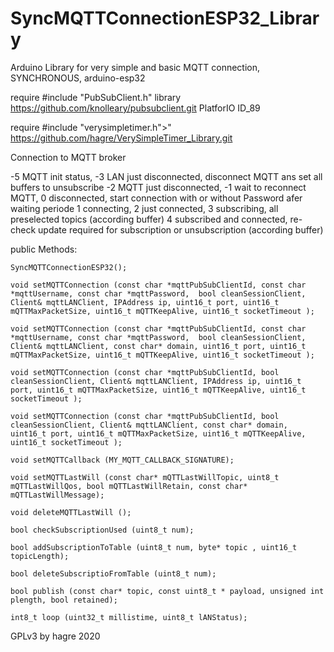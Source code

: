 # SyncMQTTConnectionESP32_Library

Arduino Library for very simple and basic MQTT connection, SYNCHRONOUS, arduino-esp32

require #include "PubSubClient.h" library https://github.com/knolleary/pubsubclient.git PlatforIO ID_89

require #include "verysimpletimer.h">"  https://github.com/hagre/VerySimpleTimer_Library.git


Connection to MQTT broker 

 -5 MQTT init status, 
 -3 LAN just disconnected, disconnect MQTT ans set all buffers to unsubscribe
 -2 MQTT just disconnected,
 -1 wait to reconnect MQTT, 
 0 disconnected, start connection with or without Password afer waiting periode
 1 connecting, 
 2 just connected, 
 3 subscribing, all preselected topics (according buffer)
 4 subscribed and connected, re-check update required for subscription or unsubscription (according buffer)


public Methods:

    SyncMQTTConnectionESP32();

    void setMQTTConnection (const char *mqttPubSubClientId, const char *mqttUsername, const char *mqttPassword,  bool cleanSessionClient, Client& mqttLANClient, IPAddress ip, uint16_t port, uint16_t mQTTMaxPacketSize, uint16_t mQTTKeepAlive, uint16_t socketTimeout );

    void setMQTTConnection (const char *mqttPubSubClientId, const char *mqttUsername, const char *mqttPassword,  bool cleanSessionClient, Client& mqttLANClient, const char* domain, uint16_t port, uint16_t mQTTMaxPacketSize, uint16_t mQTTKeepAlive, uint16_t socketTimeout );

    void setMQTTConnection (const char *mqttPubSubClientId, bool cleanSessionClient, Client& mqttLANClient, IPAddress ip, uint16_t port, uint16_t mQTTMaxPacketSize, uint16_t mQTTKeepAlive, uint16_t socketTimeout );

    void setMQTTConnection (const char *mqttPubSubClientId, bool cleanSessionClient, Client& mqttLANClient, const char* domain, uint16_t port, uint16_t mQTTMaxPacketSize, uint16_t mQTTKeepAlive, uint16_t socketTimeout );

    void setMQTTCallback (MY_MQTT_CALLBACK_SIGNATURE);

    void setMQTTLastWill (const char* mQTTLastWillTopic, uint8_t mQTTLastWillQos, bool mQTTLastWillRetain, const char* mQTTLastWillMessage);

    void deleteMQTTLastWill ();
    
    bool checkSubscriptionUsed (uint8_t num);

    bool addSubscriptionToTable (uint8_t num, byte* topic , uint16_t topicLength);

    bool deleteSubscriptioFromTable (uint8_t num);
    
    bool publish (const char* topic, const uint8_t * payload, unsigned int plength, bool retained);
    
    int8_t loop (uint32_t millistime, uint8_t lANStatus);



GPLv3
by hagre 2020
